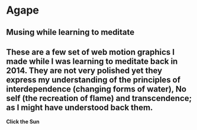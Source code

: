 # Agape
## Musing while learning to meditate

These are a few set of web motion graphics I made while I was learning to meditate back in 2014.
They are not very polished yet they express my understanding of the principles of interdependence (changing forms of water),
No self (the recreation of flame) and transcendence; as I might have understood back them.
---
**Click the Sun**
